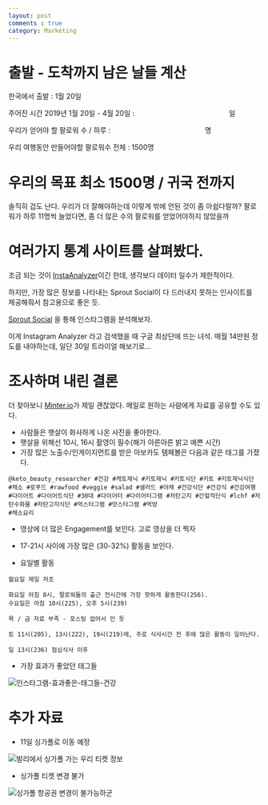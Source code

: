 ```yaml
---
layout: post
comments : true
category: Marketing
---
```



# 출발 - 도착까지 남은 날들 계산

한국에서 출발 : 1월 20일

주어진 시간
2019년 1월 20일 -  4월 20일 :
<input id="dday" style="border:none" /> 일

우리가 얻어야 할 팔로워 수 / 하루 : 
 <input id="trgtAdnc" style="border:none" /> 명

우리 여행동안 만들어야할 팔로워수 전체 : 1500명


<script>
    // 1/20 ~ 4/11 Days Calculator JS
    // function 블럭 안에 모두 넣어야 diffDays가 인식된다

    // Initzer
    let oneDay = 24 * 60 * 60 * 1000; //hours*minutes*seconds*milliseconds
    let firstDate = new Date(2019, 01, 20);
    let secondDate = new Date(2019, 04, 20);

    // 1# function : dday Calcul   
    function ddayCal() {
        let diffDays = Math.round(Math.abs((firstDate.getTime() - secondDate.getTime()) / (oneDay)));

        console.log(oneDay + "" + firstDate + "" + secondDate);
        console.log(diffDays);

        document.getElementById("dday").value = diffDays;
    }


    window.onload = ddayCal();
</script>
<script>
    // 2# function : fllwerCnter
    function fllwerCnter() {
        let mission = 1500; // mission Scale
        let timeLimit = 30 * 6; // given Days
        let trgtAdncPerDay = mission / timeLimit

        console.log(mission + "" + timeLimit + "" + trgtAdncPerDay);

        document.getElementById("trgtAdnc").value = trgtAdncPerDay;

    } // our travel days, target Audience Scale, timeLimit

    // I wonder which parameter in var/let/const, is recognizable on out of block? let?

    window.onload = fllwerCnter();
</script>



# 우리의 목표 최소 1500명 / 귀국 전까지

솔직히 겁도 난다.
우리가 더 잘해야하는데 이렇게 밖에 안된 것이 좀 아쉽다랄까?
팔로워가 하루 11명씩 늘었다면, 좀 더 많은 수의 팔로워를 얻었어야하지 않았을까


# 여러가지 통계 사이트를 살펴봤다.

조금 되는 것이 [InstaAnalyzer](https://instaanalyzer.com/report/alive_beauty_researcher)이긴 한데, 생각보다 데이터 일수가 제한적이다.

하지만, 가장 많은 정보를 나타내는 Sprout Social이 다 드러내지 못하는 인사이트를 제공해줘서 참고용으로 좋은 듯.

[Sprout Social](https://app.sproutsocial.com) 을 통해 인스타그램을 분석해보자.

이게 Instagram Analyzer 라고 검색했을 때 구글 최상단에 뜨는 녀석.
매월 14만원 정도를 내야하는데, 일단 30일 트라이얼 해보기로...

# 조사하며 내린 결론

더 찾아보니 [Minter.io](https://minter.io/)가 제일 괜찮았다.
메일로 원하는 사람에게 자료를 공유할 수도 있다.


- 사람들은 햇살이 화사하게 나온 사진을 좋아한다.
- 햇살을 위해선 10시, 16시 촬영이 필수(해가 아른아른 밝고 예쁜 시간)
- 가장 많은 노출수/인게이지먼트를 받은 아보카도 템페볼은 다음과 같은 태그를 가졌다.

```
@keto_beauty_researcher #건강 #케토제닉 #키토제닉 #키토식단 #키토 #키토제닉식단 #채소 #로푸드 #rawfood #veggie #salad #샐러드 #야채 #건강식단 #건강식 #건강여행 #다이어트 #다이어트식단 #30대 #다이어터 #다이어터그램 #저탄고지 #간헐적단식 #lchf #저탄수화물 #저탄고지식단 #먹스타그램 #맛스타그램 #먹방 
#채소요리
```

- 영상에 더 많은 Engagement를 보인다. 고로 영상을 더 찍자
- 17-21시 사이에 가장 많은 (30-32%) 활동을 보인다.

- 요일별 활동
```
월요일 제일 저조

화요일 아침 8시, 팔로워들의 출근 전시간에 가장 핫하게 활동한다(256).
수요일은 아침 10시(225), 오후 5시(239)

목 / 금 자료 부족 - 포스팅 없어서 인 듯

토 11시(205), 13시(222), 19시(219)에, 주로 식사시간 전 후에 많은 활동이 일어난다.

일 13시(236) 점심식사 이후
```

- 가장 효과가 좋았던 태그들

![인스타그램-효과좋은-태그들-건강](https://i.imgur.com/QsaWxzD.png)

# 추가 자료


- 11일 싱가폴로 이동 예정

![발리에서 싱가폴 가는 우리 티켓 정보](https://i.imgur.com/jWXe1n2.png)

- 싱가폴 티켓 변경 불가

![싱가폴 항공권 변경이 불가능하군](https://i.imgur.com/AVPDD0H.png)